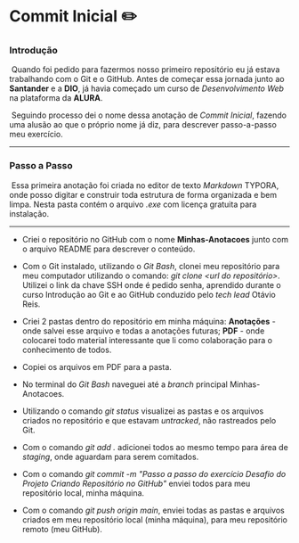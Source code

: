 # Commit Inicial :pencil2:

### Introdução

​	Quando foi pedido para fazermos nosso primeiro repositório eu já estava trabalhando com o Git e o GitHub. Antes de começar essa jornada junto ao **Santander** e a **DIO**, já havia começado um curso de _Desenvolvimento Web_ na plataforma da **ALURA**.

​	Seguindo processo dei o nome dessa anotação de _Commit Inicial_, fazendo uma alusão ao que o próprio nome já diz, para descrever passo-a-passo meu exercício.

---

### Passo a Passo

​	Essa primeira anotação foi criada no editor de texto _Markdown_ TYPORA, onde posso digitar e construir toda estrutura de forma organizada e bem limpa. Nesta pasta contém o arquivo  _.exe_ com licença gratuita para instalação.

---

* Criei o repositório no GitHub com o nome **Minhas-Anotacoes** junto com o arquivo README para descrever o conteúdo.


* Com o Git instalado, utilizando o _Git Bash_, clonei meu repositório para meu computador utilizando o comando: _git clone <url do repositório>_. Utilizei o link da chave SSH onde é pedido senha, aprendido durante o curso Introdução ao Git e ao GitHub conduzido pelo _tech lead_ Otávio Reis.
* Criei 2 pastas dentro do repositório em minha máquina: **Anotações** - onde salvei esse arquivo e todas a anotações futuras; **PDF** - onde colocarei todo material interessante que li  como colaboração para o conhecimento de todos.
* Copiei os arquivos em PDF para a pasta.
* No terminal do _Git Bash_ naveguei até a _branch_ principal Minhas-Anotacoes.
* Utilizando o comando _git status_ visualizei as pastas e os arquivos criados no repositório e que estavam _untracked_, não rastreados pelo Git.
* Com o comando _git add ._ adicionei todos ao mesmo tempo para área de _staging_, onde aguardam para serem comitados.
* Com o comando _git commit -m "Passo a passo do exercício Desafio do Projeto Criando Repositório no GitHub"_ enviei todos para meu repositório local, minha máquina.
* Com o comando _git push origin main_, enviei todas as pastas e arquivos criados em meu repositório local (minha máquina), para meu repositório remoto (meu GitHub).